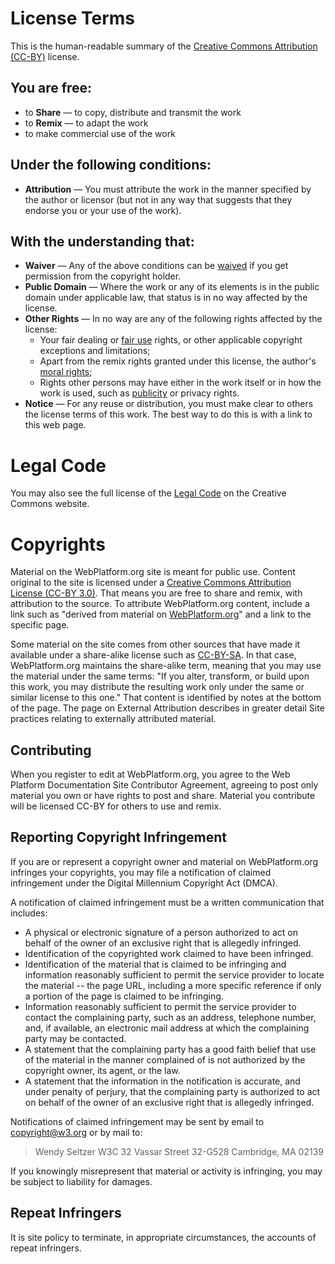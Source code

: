 # License Terms

This is the human-readable summary of the [Creative Commons Attribution (CC-BY)][cc-by] license.

## You are free:

* to **Share** — to copy, distribute and transmit the work
* to **Remix** — to adapt the work
* to make commercial use of the work

## Under the following conditions:

* **Attribution** — You must attribute the work in the manner specified by the author or licensor (but not in any way that suggests that they endorse you or your use of the work).

## With the understanding that:

* **Waiver** — Any of the above conditions can be [waived][cc-by] if you get permission from the copyright holder.
* **Public Domain** — Where the work or any of its elements is in the public domain under applicable law, that status is in no way affected by the license.
* **Other Rights** — In no way are any of the following rights affected by the license:
  * Your fair dealing or [fair use][fair-use] rights, or other applicable copyright exceptions and limitations;
  * Apart from the remix rights granted under this license, the author's [moral rights][moral-rights];
  * Rights other persons may have either in the work itself or in how the work is used, such as [publicity] or privacy rights.
* **Notice** — For any reuse or distribution, you must make clear to others the license terms of this work. The best way to do this is with a link to this web page.

# Legal Code

You may also see the full license of the [Legal Code][legal-code] on the Creative Commons website.

# Copyrights

Material on the WebPlatform.org site is meant for public use. Content original to the site is licensed under a [Creative Commons Attribution License (CC-BY 3.0)][cc-by]. That means you are free to share and remix, with attribution to the source. To attribute WebPlatform.org content, include a link such as "derived from material on <a href="http://docs.webplatform.org/">WebPlatform.org</a>" and a link to the specific page.

Some material on the site comes from other sources that have made it available under a share-alike license such as [CC-BY-SA][cc-by]. In that case, WebPlatform.org maintains the share-alike term, meaning that you may use the material under the same terms: "If you alter, transform, or build upon this work, you may distribute the resulting work only under the same or similar license to this one." That content is identified by notes at the bottom of the page. The page on External Attribution describes in greater detail Site practices relating to externally attributed material.

## Contributing

When you register to edit at WebPlatform.org, you agree to the Web Platform Documentation Site Contributor Agreement, agreeing to post only material you own or have rights to post and share. Material you contribute will be licensed CC-BY for others to use and remix.

## Reporting Copyright Infringement

If you are or represent a copyright owner and material on WebPlatform.org infringes your copyrights, you may file a notification of claimed infringement under the Digital Millennium Copyright Act (DMCA).

A notification of claimed infringement must be a written communication that includes:

* A physical or electronic signature of a person authorized to act on behalf of the owner of an exclusive right that is allegedly infringed.
* Identification of the copyrighted work claimed to have been infringed.
* Identification of the material that is claimed to be infringing and information reasonably sufficient to permit the service provider to locate the material -- the page URL, including a more specific reference if only a portion of the page is claimed to be infringing.
* Information reasonably sufficient to permit the service provider to contact the complaining party, such as an address, telephone number, and, if available, an electronic mail address at which the complaining party may be contacted.
* A statement that the complaining party has a good faith belief that use of the material in the manner complained of is not authorized by the copyright owner, its agent, or the law.
* A statement that the information in the notification is accurate, and under penalty of perjury, that the complaining party is authorized to act on behalf of the owner of an exclusive right that is allegedly infringed.

Notifications of claimed infringement may be sent by email to copyright@w3.org or by mail to:

> Wendy Seltzer
> W3C
> 32 Vassar Street 32-G528
> Cambridge, MA 02139

If you knowingly misrepresent that material or activity is infringing, you may be subject to liability for damages.

## Repeat Infringers

It is site policy to terminate, in appropriate circumstances, the accounts of repeat infringers.


  [cc-by]: https://creativecommons.org/licenses/by/3.0/
  [legal-code]: https://creativecommons.org/licenses/by/3.0/us/legalcode
  [publicity]: http://wiki.creativecommons.org/Frequently_Asked_Questions#When_are_publicity_rights_relevant.3F
  [moral-rights]: http://wiki.creativecommons.org/Frequently_Asked_Questions#I_don.E2.80.99t_like_the_way_a_person_has_used_my_work_in_a_derivative_work_or_included_it_in_a_collective_work.3B_what_can_I_do.3F
  [fair-use]: http://wiki.creativecommons.org/Frequently_Asked_Questions#Do_Creative_Commons_licenses_affect_fair_use.2C_fair_dealing_or_other_exceptions_to_copyright.3F
